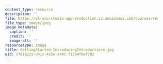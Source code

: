 ```yaml
---
content_type: resource
description: ''
file: https://ol-ocw-studio-app-production.s3.amazonaws.com/courses/res-3-003-learn-to-build-your-own-videogame-with-the-unity-game-engine-and-microsoft-kinect-january-iap-2017/c7616225d41c45be244c713b4f6ef782_GettingStarted-IntroducingIntroductions.jpg
file_type: image/jpeg
image_metadata:
  caption: ''
  credit: ''
  image-alt: ''
resourcetype: Image
title: GettingStarted-IntroducingIntroductions.jpg
uid: c7616225-d41c-45be-244c-713b4f6ef782
---
```

